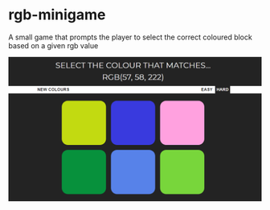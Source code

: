 # rgb-minigame
A small game that prompts the player to select the correct coloured block based on a given rgb value

![sample screenshot](/rgb-screen.png)
